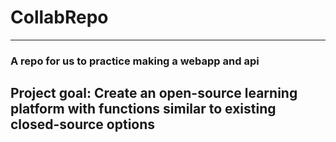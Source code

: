 # CollabRepo

---

### A repo for us to practice making a webapp and api

## Project goal: Create an open-source learning platform with functions similar to existing closed-source options

